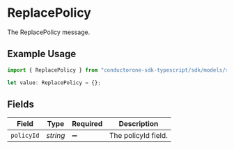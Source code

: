 # ReplacePolicy

The ReplacePolicy message.

## Example Usage

```typescript
import { ReplacePolicy } from "conductorone-sdk-typescript/sdk/models/shared";

let value: ReplacePolicy = {};
```

## Fields

| Field               | Type                | Required            | Description         |
| ------------------- | ------------------- | ------------------- | ------------------- |
| `policyId`          | *string*            | :heavy_minus_sign:  | The policyId field. |